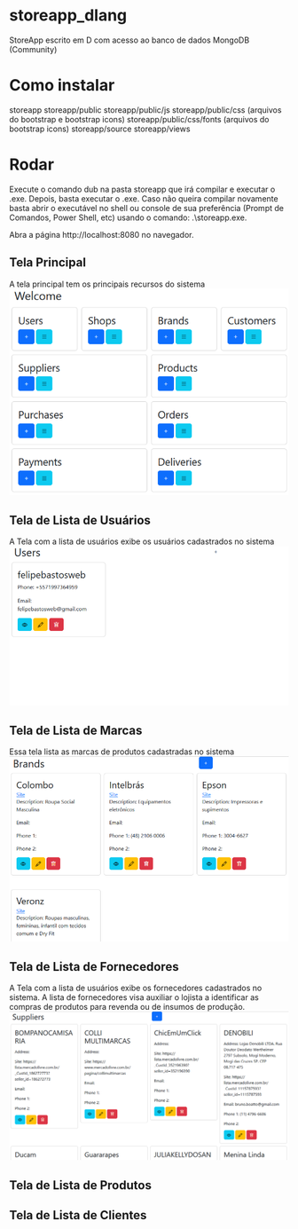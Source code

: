 # storeapp_dlang
StoreApp escrito em D com acesso ao banco de dados MongoDB (Community)

# Como instalar

storeapp
storeapp/public
storeapp/public/js
storeapp/public/css (arquivos do bootstrap e bootstrap icons)
storeapp/public/css/fonts (arquivos do bootstrap icons)
storeapp/source
storeapp/views

# Rodar
Execute o comando dub na pasta storeapp que irá compilar e executar o .exe. Depois, basta executar o .exe. Caso não queira compilar novamente basta abrir o executável no shell ou console de sua preferência (Prompt de Comandos, Power Shell, etc) usando o comando: .\storeapp.exe.

Abra a página http://localhost:8080 no navegador.

## Tela Principal
A tela principal tem os principais recursos do sistema
![Tela principal](https://github.com/felipebastosweb/storeapp_dlang/blob/main/screenshots/home.png)

## Tela de Lista de Usuários
A Tela com a lista de usuários exibe os usuários cadastrados no sistema
![Tela de Lista de Usuários](https://github.com/felipebastosweb/storeapp_dlang/blob/main/screenshots/users_index.png)

## Tela de Lista de Marcas
Essa tela lista as marcas de produtos cadastradas no sistema
![Tela de Lista de Marcas](https://github.com/felipebastosweb/storeapp_dlang/blob/main/screenshots/brands_index.png)

## Tela de Lista de Fornecedores
A Tela com a lista de usuários exibe os fornecedores cadastrados no sistema. A lista de fornecedores visa auxiliar o lojista a identificar as compras de produtos para revenda ou de insumos de produção.
![Tela de Lista de Fornecedores](https://github.com/felipebastosweb/storeapp_dlang/blob/main/screenshots/suppliers_index.png)

## Tela de Lista de Produtos
## Tela de Lista de Clientes
